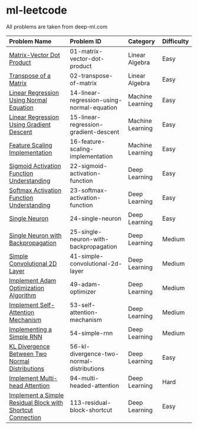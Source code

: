 # ml-leetcode

All problems are taken from deep-ml.com

|Problem Name|Problem ID|Category|Difficulty|
|:---|:---|:---|:---|
|[Matrix-Vector Dot Product](https://www.deep-ml.com/problems/1)|01-matrix-vector-dot-product|Linear Algebra|Easy|
|[Transpose of a Matrix](https://www.deep-ml.com/problems/2)|02-transpose-of-matrix|Linear Algebra|Easy|
|[Linear Regression Using Normal Equation](https://www.deep-ml.com/problems/14)|14-linear-regression-using-normal-equation|Machine Learning|Easy|
|[Linear Regression Using Gradient Descent](https://www.deep-ml.com/problems/15)|15-linear-regression-gradient-descent|Machine Learning|Easy|
|[Feature Scaling Implementation](https://www.deep-ml.com/problems/16)|16-feature-scaling-implementation|Machine Learning|Easy|
|[Sigmoid Activation Function Understanding](https://www.deep-ml.com/problems/22)|22-sigmoid-activation-function|Deep Learning|Easy|
|[Softmax Activation Function Understanding](https://www.deep-ml.com/problems/23)|23-softmax-activation-function|Deep Learning|Easy|
|[Single Neuron](https://www.deep-ml.com/problems/24)|24-single-neuron|Deep Learning|Easy|
|[Single Neuron with Backpropagation](https://www.deep-ml.com/problems/25)|25-single-neuron-with-backpropagation|Deep Learning|Medium|
|[Simple Convolutional 2D Layer](https://www.deep-ml.com/problems/41)|41-simple-convolutional-2d-layer|Deep Learning|Medium|
|[Implement Adam Optimization Algorithm](https://www.deep-ml.com/problems/49)|49-adam-optimizer|Deep Learning|Medium|
|[Implement Self-Attention Mechanism](https://www.deep-ml.com/problems/53)|53-self-attention-mechanism|Deep Learning|Medium|
|[Implementing a Simple RNN](https://www.deep-ml.com/problems/41)|54-simple-rnn|Deep Learning|Medium|
|[KL Divergence Between Two Normal Distributions](https://www.deep-ml.com/problems/56)|56-kl-divergence-two-normal-distributions|Deep Learning|Easy|
|[Implement Multi-head Attention](https://www.deep-ml.com/problems/94)|94-multi-headed-attention|Deep Learning|Hard|
|[Implement a Simple Residual Block with Shortcut Connection](https://www.deep-ml.com/problems/113)|113-residual-block-shortcut|Deep Learning|Easy|
